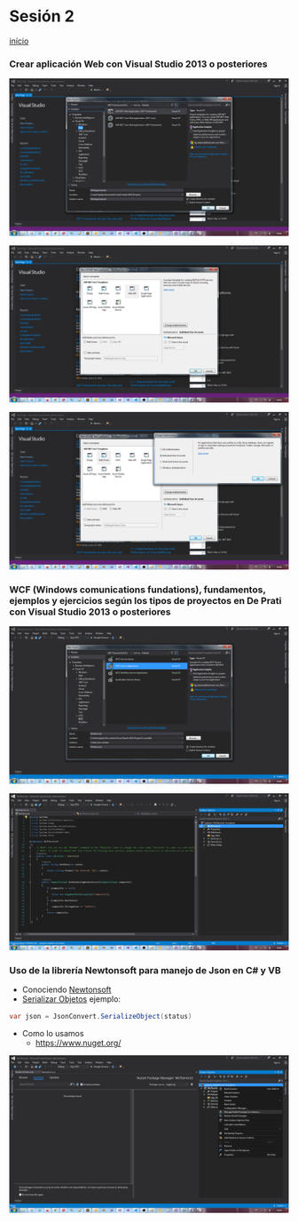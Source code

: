 
# Sesión 2

[início](/README.md)

### Crear aplicación Web con Visual Studio 2013 o posteriores

![](2020-01-22-14-55-12.png)

![](2020-01-22-14-56-01.png)

![](2020-01-22-14-56-45.png)



### WCF (Windows comunications fundations), fundamentos, ejemplos y ejercicios según los tipos de proyectos en De Prati con Visual Studio 2013 o posteriores

![](2020-01-22-15-01-00.png)

![](2020-01-22-15-01-32.png)




### Uso de la librería Newtonsoft para manejo de Json en C# y VB



* Conociendo [Newtonsoft](https://www.newtonsoft.com/)
* [Serializar Objetos](https://www.newtonsoft.com/json/help/html/SerializingJSON.htm) ejemplo: 
```csharp
var json = JsonConvert.SerializeObject(status)
```
* Como lo usamos
    * https://www.nuget.org/

![](2020-01-22-15-10-47.png)

